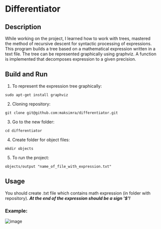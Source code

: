 # Differentiator
## Description
While working on the project, I learned how to work with trees, mastered the method of recursive descent for syntactic processing of expressions.
This program builds a tree based on a mathematical expression written in a text file. The tree can be represented graphically using graphviz.
A function is implemented that decomposes expression to a given precision.
## Build and Run
1) To represent the expression tree graphically:
```
sudo apt-get install graphviz 
```
2) Cloning repository:
```
git clone git@github.com:maksimra/differentiator.git
```
3) Go to the new folder:
```
cd differentiator
```
4) Create folder for object files:
```
mkdir objects
```
5) To run the project:
```
objects/output "name_of_file_with_expression.txt"
```
## Usage
You should create .txt file which contains math expression (in folder with repository). 
***At the end of the expression should be a sign '$'!***
### Example:
![image](https://github.com/user-attachments/assets/2cd59ff9-66e1-4bc2-a32a-5387b6785caa)
